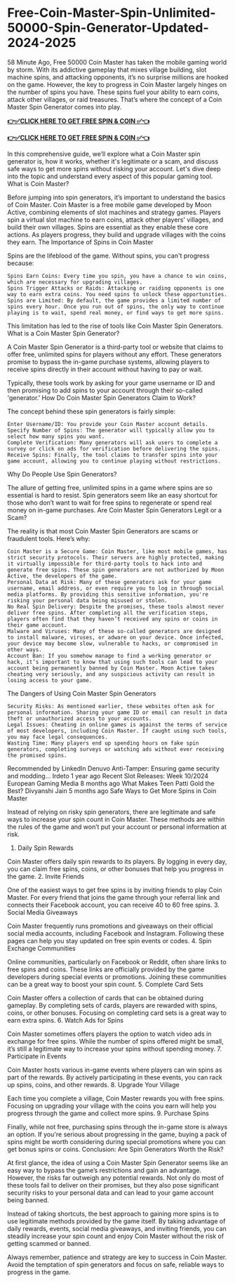 # Free-Coin-Master-Spin-Unlimited-50000-Spin-Generator-Updated-2024-2025

58 Minute Ago, Free 50000 Coin Master has taken the mobile gaming world by storm. With its addictive gameplay that mixes village building, slot machine spins, and attacking opponents, it’s no surprise millions are hooked on the game. However, the key to progress in Coin Master largely hinges on the number of spins you have. These spins fuel your ability to earn coins, attack other villages, or raid treasures. That’s where the concept of a Coin Master Spin Generator comes into play.

**[👉✅CLICK HERE TO GET FREE SPIN & COIN ✅👈](https://tinyurl.com/mwppajyx)**

**[👉✅CLICK HERE TO GET FREE SPIN & COIN ✅👈](https://tinyurl.com/mwppajyx)**


In this comprehensive guide, we’ll explore what a Coin Master spin generator is, how it works, whether it's legitimate or a scam, and discuss safe ways to get more spins without risking your account. Let's dive deep into the topic and understand every aspect of this popular gaming tool.
What is Coin Master?

Before jumping into spin generators, it’s important to understand the basics of Coin Master. Coin Master is a free mobile game developed by Moon Active, combining elements of slot machines and strategy games. Players spin a virtual slot machine to earn coins, attack other players' villages, and build their own villages. Spins are essential as they enable these core actions. As players progress, they build and upgrade villages with the coins they earn.
The Importance of Spins in Coin Master

Spins are the lifeblood of the game. Without spins, you can't progress because:

    Spins Earn Coins: Every time you spin, you have a chance to win coins, which are necessary for upgrading villages.
    Spins Trigger Attacks or Raids: Attacking or raiding opponents is one way to earn extra coins. You need spins to unlock these opportunities.
    Spins are Limited: By default, the game provides a limited number of spins every hour. Once you run out of spins, the only way to continue playing is to wait, spend real money, or find ways to get more spins.

This limitation has led to the rise of tools like Coin Master Spin Generators.
What is a Coin Master Spin Generator?

A Coin Master Spin Generator is a third-party tool or website that claims to offer free, unlimited spins for players without any effort. These generators promise to bypass the in-game purchase systems, allowing players to receive spins directly in their account without having to pay or wait.

Typically, these tools work by asking for your game username or ID and then promising to add spins to your account through their so-called 'generator.'
How Do Coin Master Spin Generators Claim to Work?

The concept behind these spin generators is fairly simple:

    Enter Username/ID: You provide your Coin Master account details.
    Specify Number of Spins: The generator will typically allow you to select how many spins you want.
    Complete Verification: Many generators will ask users to complete a survey or click on ads for verification before delivering the spins.
    Receive Spins: Finally, the tool claims to transfer spins into your game account, allowing you to continue playing without restrictions.

Why Do People Use Spin Generators?

The allure of getting free, unlimited spins in a game where spins are so essential is hard to resist. Spin generators seem like an easy shortcut for those who don’t want to wait for free spins to regenerate or spend real money on in-game purchases.
Are Coin Master Spin Generators Legit or a Scam?

The reality is that most Coin Master Spin Generators are scams or fraudulent tools. Here’s why:

    Coin Master is a Secure Game: Coin Master, like most mobile games, has strict security protocols. Their servers are highly protected, making it virtually impossible for third-party tools to hack into and generate free spins. These spin generators are not authorized by Moon Active, the developers of the game.
    Personal Data at Risk: Many of these generators ask for your game username, email address, or even require you to log in through social media platforms. By providing this sensitive information, you're risking your personal data being misused or stolen.
    No Real Spin Delivery: Despite the promises, these tools almost never deliver free spins. After completing all the verification steps, players often find that they haven’t received any spins or coins in their game account.
    Malware and Viruses: Many of these so-called generators are designed to install malware, viruses, or adware on your device. Once infected, your device may become slow, vulnerable to hacks, or compromised in other ways.
    Account Ban: If you somehow manage to find a working generator or hack, it’s important to know that using such tools can lead to your account being permanently banned by Coin Master. Moon Active takes cheating very seriously, and any suspicious activity can result in losing access to your game.

The Dangers of Using Coin Master Spin Generators

    Security Risks: As mentioned earlier, these websites often ask for personal information. Sharing your game ID or email can result in data theft or unauthorized access to your accounts.
    Legal Issues: Cheating in online games is against the terms of service of most developers, including Coin Master. If caught using such tools, you may face legal consequences.
    Wasting Time: Many players end up spending hours on fake spin generators, completing surveys or watching ads without ever receiving the promised spins.

Recommended by LinkedIn
Denuvo Anti-Tamper: Ensuring game security and modding…
Irdeto 1 year ago
Recent Slot Releases: Week 10/2024
European Gaming Media 8 months ago
What Makes Teen Patti Gold the Best?
Divyanshi Jain 5 months ago
Safe Ways to Get More Spins in Coin Master

Instead of relying on risky spin generators, there are legitimate and safe ways to increase your spin count in Coin Master. These methods are within the rules of the game and won’t put your account or personal information at risk.
1. Daily Spin Rewards

Coin Master offers daily spin rewards to its players. By logging in every day, you can claim free spins, coins, or other bonuses that help you progress in the game.
2. Invite Friends

One of the easiest ways to get free spins is by inviting friends to play Coin Master. For every friend that joins the game through your referral link and connects their Facebook account, you can receive 40 to 60 free spins.
3. Social Media Giveaways

Coin Master frequently runs promotions and giveaways on their official social media accounts, including Facebook and Instagram. Following these pages can help you stay updated on free spin events or codes.
4. Spin Exchange Communities

Online communities, particularly on Facebook or Reddit, often share links to free spins and coins. These links are officially provided by the game developers during special events or promotions. Joining these communities can be a great way to boost your spin count.
5. Complete Card Sets

Coin Master offers a collection of cards that can be obtained during gameplay. By completing sets of cards, players are rewarded with spins, coins, or other bonuses. Focusing on completing card sets is a great way to earn extra spins.
6. Watch Ads for Spins

Coin Master sometimes offers players the option to watch video ads in exchange for free spins. While the number of spins offered might be small, it’s still a legitimate way to increase your spins without spending money.
7. Participate in Events

Coin Master hosts various in-game events where players can win spins as part of the rewards. By actively participating in these events, you can rack up spins, coins, and other rewards.
8. Upgrade Your Village

Each time you complete a village, Coin Master rewards you with free spins. Focusing on upgrading your village with the coins you earn will help you progress through the game and collect more spins.
9. Purchase Spins

Finally, while not free, purchasing spins through the in-game store is always an option. If you're serious about progressing in the game, buying a pack of spins might be worth considering during special promotions where you can get bonus spins or coins.
Conclusion: Are Spin Generators Worth the Risk?

At first glance, the idea of using a Coin Master Spin Generator seems like an easy way to bypass the game’s restrictions and gain an advantage. However, the risks far outweigh any potential rewards. Not only do most of these tools fail to deliver on their promises, but they also pose significant security risks to your personal data and can lead to your game account being banned.

Instead of taking shortcuts, the best approach to gaining more spins is to use legitimate methods provided by the game itself. By taking advantage of daily rewards, events, social media giveaways, and inviting friends, you can steadily increase your spin count and enjoy Coin Master without the risk of getting scammed or banned.

Always remember, patience and strategy are key to success in Coin Master. Avoid the temptation of spin generators and focus on safe, reliable ways to progress in the game.

